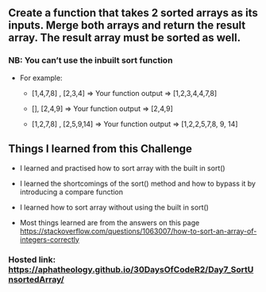 ## Create a function that takes 2 sorted arrays as its inputs. Merge both arrays and return the result array. The result array must be sorted as well.

### NB: You can’t use the inbuilt sort function

 

- For example: 

    - [1,4,7,8] , [2,3,4]  => Your function output =>  [1,2,3,4,4,7,8]

 

    - [], [2,4,9] => Your function output => [2,4,9]

 

    - [1,2,7,8] , [2,5,9,14]  => Your function output =>  [1,2,2,5,7,8, 9, 14]
 

    
## Things I learned from this Challenge

- I learned and practised how to sort array with the built in sort()

- I learned the shortcomings of the sort() method and how to bypass it by introducing a compare function

- I learned how to sort array without using the built in sort()

- Most things learned are from the answers on this page https://stackoverflow.com/questions/1063007/how-to-sort-an-array-of-integers-correctly



### Hosted link: https://aphatheology.github.io/30DaysOfCodeR2/Day7_SortUnsortedArray/